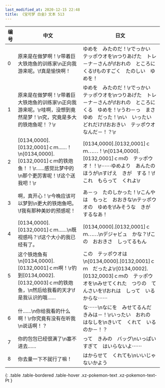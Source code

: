 ```yaml
---
last_modified_at: 2020-12-15 22:48
title: 《宝可梦 白金》文本 513
---
```

| 编号 | 中文 | 日文 |
| ---- | ---- | ---- |
| 0 | 原来是在做梦啊！\r带着巨大铁炮鱼的训练家\n正向我游来呢。\f真是愉快啊！ | ゆめを　みたのだ！\rでっかい　テッポウオを\nつりあげた　トレ－ナ－さんが\fおれの　ところに　くる\fものすごく　たのしい　ゆめを！ |
| 1 | 原来是在做梦啊！\r带着巨大铁炮鱼的训练家\n正向我游来呢。\r哇啊，没想到竟然是梦！\n究，究竟是多大的铁炮鱼呢！？\r | ゆめを　みたのだ！\rでっかい　テッポウオを\nつりあげた　トレ－ナ－さんが\fおれの　ところに　くる　ゆめを！\rうわ－っ　まさゆめ　だった！\nい　いったい　どれだけ\fおおきい　テッポウオ　なんだ－！？\r |
| 2 | [0134,0000].[0132,0001]ｃｍ……！\n[0134,0000].[0132,0001]ｃｍ的铁炮鱼！！\r……感觉比梦中的\n那个更厉害呢！\f这个送我吧！\r | [0134,0000].[0132,0001]ｃｍ⋯⋯！\n[0134,0000].[0132,0001]ｃｍの　テッポウオ！！\r⋯⋯ゆめより　あんたの　ほうが\nすげえ　きが　する！\fこれ　もらって　くれよ\r |
| 3 | 啊，真开心！\r今晚应该可以梦到\n更大的铁炮鱼吧。\f我有那种美妙的预感呢！ | あ－っ　たのしかった！\rこんやは　もっと　おおきな\nテッポウオの　ゆめを\fみそうな　きが　するなあ！ |
| 4 | [0134,0000].[0132,0001]ｃｍ……\n既视感吗？\f这个大小的我已经有了。 | [0134,0000].[0132,0001]ｃｍ⋯⋯\nデジャビュ　かな？\fこの　おおきさ　しってるもん |
| 5 | 这个铁炮鱼有\n[0134,0000].[0132,0001]ｃｍ啊！\r钓到[0134,0002].[0132,0003]ｃｍ的铁炮鱼，\n然后给我看的天才\f是我认识的哦…… | この　テッポウオは\n[0134,0000].[0132,0001]ｃｍ　だったよ\r[0134,0002].[0132,0003]ｃｍの　テッポウオを\nみせてくれた　つりの　てんさいを\fおれは　しって　いるからな⋯⋯ |
| 6 | 什……\n你给我看的什么啊！\r你究竟有没有在听我\n说话啊！？ | な⋯⋯\nなにを　みせてるんだ　きみは－！\rいったい　おれの　はなしを\nきいて　くれて　いるのか－！？ |
| 7 | 你的包包已经很满了\n塞不进去…… | って　きみの　バッグ\nいっぱいすぎて　はいらないよ⋯⋯ |
| 8 | 你去量一下不就行了嘛！ | はからせて　くれても\nいいじゃないかよう |
{: .table .table-bordered .table-hover .xz-pokemon-text .xz-pokemon-text-Pt }